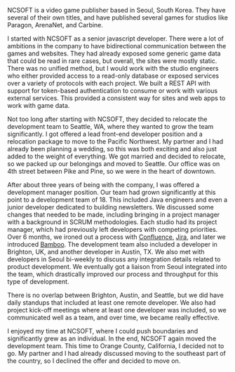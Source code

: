 NCSOFT is a video game publisher based in Seoul, South Korea. They have several of their own titles, and have published several games for studios like Paragon, ArenaNet, and Carbine. 

I started with NCSOFT as a senior javascript developer. There were a lot of ambitions in the company to have bidirectional communication between the games and websites. They had already exposed some generic game data that could be read in rare cases, but overall, the sites were mostly static. There was no unified method, but I would work with the studio engineers who either provided access to a read-only database or exposed services over a variety of protocols with each project. We built a REST API with support for token-based authentication to consume or work with various external services. This provided a consistent way for sites and web apps to work with game data. 

Not too long after starting with NCSOFT, they decided to relocate the development team to Seattle, WA, where they wanted to grow the team significantly. I got offered a lead front-end developer position and a relocation package to move to the Pacific Northwest. My partner and I had already been planning a wedding, so this was both exciting and also just added to the weight of everything. We got married and decided to relocate, so we packed up our belongings and moved to Seattle. Our office was on 4th street between Pike and Pine, so we were in the heart of downtown. 

After about three years of being with the company, I was offered a development manager position. Our team had grown significantly at this point to a development team of 18. This included Java engineers and even a junior developer dedicated to building newsletters. We discussed some changes that needed to be made, including bringing in a project manager with a background in SCRUM methodologies. Each studio had its project manager, which had previously left developers with competing priorities. Over 6 months, we ironed out a process with [Confluence](https://www.atlassian.com/software/confluence), [Jira](https://www.atlassian.com/software/jira), and later we introduced [Bamboo](https://www.atlassian.com/software/bamboo). The development team also included a developer in Brighton, UK, and another developer in Austin, TX. We also met with developers in Seoul bi-weekly to discuss any integration details related to product development. We eventually got a liaison from Seoul integrated into the team, which drastically improved our process and throughput for this type of development.

There is no overlap between Brighton, Austin, and Seattle, but we did have daily standups that included at least one remote developer. We also had project kick-off meetings where at least one developer was included, so we communicated well as a team, and over time, we became really effective. 

I enjoyed my time at NCSOFT, where I could push boundaries and significantly grew as an individual. In the end, NCSOFT again moved the development team. This time to Orange County, California, I decided not to go. My partner and I had already discussed moving to the southeast part of the country, so I declined the offer and decided to move on.
